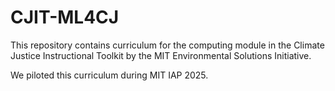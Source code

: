 # CJIT-ML4CJ
This repository contains curriculum for the computing module in the Climate Justice Instructional Toolkit by the MIT Environmental Solutions Initiative. 

We piloted this curriculum during MIT IAP 2025.

